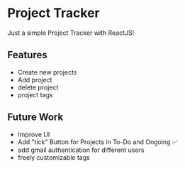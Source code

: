 # Project Tracker

Just a simple Project Tracker with ReactJS!

## Features

- Create new projects
- Add project
- delete project
- project tags

## Future Work

- Improve UI
- Add "tick" Button for Projects in To-Do and Ongoing ✅
- add gmail authentication for different users
- freely customizable tags

